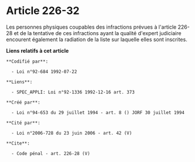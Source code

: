 # Article 226-32

Les personnes physiques coupables des infractions prévues à l'article 226-28 et de la tentative de ces infractions ayant la
qualité d'expert judiciaire encourent également la radiation de la liste sur laquelle elles sont inscrites.

**Liens relatifs à cet article**

	**Codifié par**:

	  - Loi n°92-684 1992-07-22

	**Liens**:

	  - SPEC_APPLI: Loi n°92-1336 1992-12-16 art. 373

	**Créé par**:

	  - Loi n°94-653 du 29 juillet 1994 - art. 8 () JORF 30 juillet 1994

	**Cité par**:

	  - Loi n°2006-728 du 23 juin 2006 - art. 42 (V)

	**Cite**:

	  - Code pénal - art. 226-28 (V)
